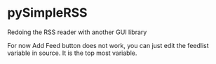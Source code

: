 # pySimpleRSS
Redoing the RSS reader with another GUI library

For now Add Feed button does not work, you can just edit the feedlist variable in source. It is the top most variable.
